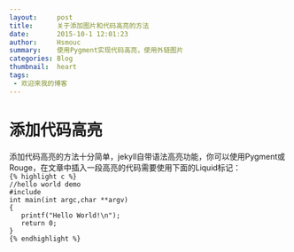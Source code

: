 ```yaml
---
layout:     post
title:      关于添加图片和代码高亮的方法
date:       2015-10-1 12:01:23
author:     Hsmouc
summary:    使用Pygment实现代码高亮，使用外链图片
categories: Blog
thumbnail:  heart
tags:
 - 欢迎来我的博客
---
```

<h1>添加代码高亮</h1>
<p>添加代码高亮的方法十分简单，jekyll自带语法高亮功能，你可以使用Pygment或Rouge，在文章中插入一段高亮的代码需要使用下面的Liquid标记：<br/>
<code>{% highlight c %}
//hello world demo
#include<stdio.h>
int main(int argc,char **argv)
{
   printf("Hello World!\n");
   return 0;
}
{% endhighlight %}</code>
</p>
